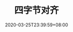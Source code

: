 ---
title: "四字节对齐"
date: 2020-03-25T23:39:59+08:00
draft: true
categories: ["C"]
tags: ["经验"]
url: "/2020/03/25/four-bytes-align.html"
---